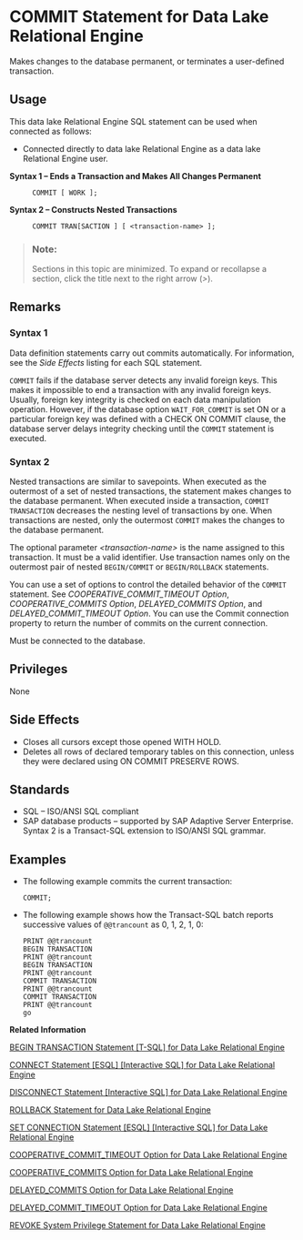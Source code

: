 <!-- loioa615db7b84f21015b755e11e289ef47c -->

# COMMIT Statement for Data Lake Relational Engine

Makes changes to the database permanent, or terminates a user-defined transaction.



<a name="loioa615db7b84f21015b755e11e289ef47c__section_ovp_dvr_znb"/>

## Usage

This data lake Relational Engine SQL statement can be used when connected as follows:

-   Connected directly to data lake Relational Engine as a data lake Relational Engine user.




<dl>
<dt><b>

Syntax 1 – Ends a Transaction and Makes All Changes Permanent

</b></dt>
<dd>

```
COMMIT [ WORK ];
```



</dd><dt><b>

Syntax 2 – Constructs Nested Transactions

</b></dt>
<dd>

```
COMMIT TRAN[SACTION ] [ <transaction-name> ];
```



</dd>
</dl>



> ### Note:  
> Sections in this topic are minimized. To expand or recollapse a section, click the title next to the right arrow \(*\>*\).



<a name="loioa615db7b84f21015b755e11e289ef47c__IQ_Usage"/>

## Remarks



### Syntax 1

Data definition statements carry out commits automatically. For information, see the *Side Effects* listing for each SQL statement.

`COMMIT` fails if the database server detects any invalid foreign keys. This makes it impossible to end a transaction with any invalid foreign keys. Usually, foreign key integrity is checked on each data manipulation operation. However, if the database option `WAIT_FOR_COMMIT` is set ON or a particular foreign key was defined with a CHECK ON COMMIT clause, the database server delays integrity checking until the `COMMIT` statement is executed.



### Syntax 2

Nested transactions are similar to savepoints. When executed as the outermost of a set of nested transactions, the statement makes changes to the database permanent. When executed inside a transaction, `COMMIT TRANSACTION` decreases the nesting level of transactions by one. When transactions are nested, only the outermost `COMMIT` makes the changes to the database permanent.

The optional parameter *<transaction-name\>* is the name assigned to this transaction. It must be a valid identifier. Use transaction names only on the outermost pair of nested `BEGIN/COMMIT` or `BEGIN/ROLLBACK` statements.

You can use a set of options to control the detailed behavior of the `COMMIT` statement. See *COOPERATIVE\_COMMIT\_TIMEOUT Option*, *COOPERATIVE\_COMMITS Option*, *DELAYED\_COMMITS Option*, and *DELAYED\_COMMIT\_TIMEOUT Option*. You can use the Commit connection property to return the number of commits on the current connection.

Must be connected to the database.



<a name="loioa615db7b84f21015b755e11e289ef47c__IQ_Permissions"/>

## Privileges

None



<a name="loioa615db7b84f21015b755e11e289ef47c__IQ_Side_Effects"/>

## Side Effects

-   Closes all cursors except those opened WITH HOLD.
-   Deletes all rows of declared temporary tables on this connection, unless they were declared using ON COMMIT PRESERVE ROWS.



<a name="loioa615db7b84f21015b755e11e289ef47c__IQ_Standards"/>

## Standards

-   SQL – ISO/ANSI SQL compliant
-   SAP database products – supported by SAP Adaptive Server Enterprise. Syntax 2 is a Transact-SQL extension to ISO/ANSI SQL grammar.



<a name="loioa615db7b84f21015b755e11e289ef47c__IQ_Examples"/>

## Examples

-   The following example commits the current transaction:

    ```
    COMMIT;
    ```

-   The following example shows how the Transact-SQL batch reports successive values of `@@trancount` as 0, 1, 2, 1, 0:

    ```
    PRINT @@trancount
    BEGIN TRANSACTION
    PRINT @@trancount
    BEGIN TRANSACTION
    PRINT @@trancount
    COMMIT TRANSACTION
    PRINT @@trancount
    COMMIT TRANSACTION
    PRINT @@trancount
    go
    ```


**Related Information**  


[BEGIN TRANSACTION Statement \[T-SQL\] for Data Lake Relational Engine](begin-transaction-statement-t-sql-for-data-lake-relational-engine-a61490f.md "Use this statement to begin a user-defined transaction.")

[CONNECT Statement \[ESQL\] \[Interactive SQL\] for Data Lake Relational Engine](connect-statement-esql-interactive-sql-for-data-lake-relational-engine-a6164a2.md "Establishes a connection to the database identified by database-name running on the server identified by engine-name.")

[DISCONNECT Statement \[Interactive SQL\] for Data Lake Relational Engine](disconnect-statement-interactive-sql-for-data-lake-relational-engine-a61bf2a.md "Drops a connection with the database.")

[ROLLBACK Statement for Data Lake Relational Engine](rollback-statement-for-data-lake-relational-engine-a623fa5.md "Undoes any changes made since the last COMMIT or ROLLBACK.")

[SET CONNECTION Statement \[ESQL\] \[Interactive SQL\] for Data Lake Relational Engine](set-connection-statement-esql-interactive-sql-for-data-lake-relational-engine-a6257ba.md "Changes the active database connection.")

[COOPERATIVE\_COMMIT\_TIMEOUT Option for Data Lake Relational Engine](../090-database-options/cooperative-commit-timeout-option-for-data-lake-relational-engine-a631963.md "Governs when a COMMIT entry in the transaction log is written to disk.")

[COOPERATIVE\_COMMITS Option for Data Lake Relational Engine](../090-database-options/cooperative-commits-option-for-data-lake-relational-engine-a631c5c.md "Controls when commits are written to disk.")

[DELAYED\_COMMITS Option for Data Lake Relational Engine](../090-database-options/delayed-commits-option-for-data-lake-relational-engine-a634f55.md "Determines when the server returns control to an application following a COMMIT.")

[DELAYED\_COMMIT\_TIMEOUT Option for Data Lake Relational Engine](../090-database-options/delayed-commit-timeout-option-for-data-lake-relational-engine-a634c64.md "Determines when the server returns control to an application following a COMMIT.")

[REVOKE System Privilege Statement for Data Lake Relational Engine](revoke-system-privilege-statement-for-data-lake-relational-engine-a3eadda.md "Removes specific system privileges from specific users and the right to administer the privilege.")

